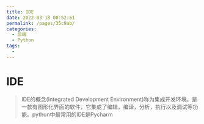 ```yaml
---
title: IDE
date: 2022-03-18 00:52:51
permalink: /pages/35c9ab/
categories:
  - 后端
  - Python
tags:
  - 
---
```

# IDE

> IDE的概念(Integrated Development Environment)称为集成开发环境。是一款有图形化界面的软件，它集成了编辑，编译，分析，执行以及调试等功能。python中最常用的IDE是Pycharm



